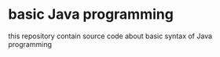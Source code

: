 # basic Java programming
this repository contain source code about basic syntax of Java programming
